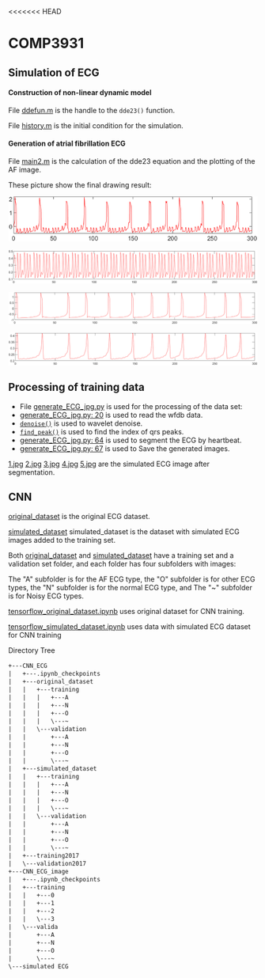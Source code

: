 <<<<<<< HEAD
# COMP3931

## Simulation of ECG

#### Construction of non-linear dynamic model

File [ddefun.m](https://github.com/765218957/COMP3931/blob/main/simulated%20ECG/ddefun.m) is the handle to the `dde23()` function.

File [history.m](https://github.com/765218957/COMP3931/blob/main/simulated%20ECG/history.m) is the initial condition for the simulation.

#### Generation of atrial fibrillation ECG

File [main2.m](https://github.com/765218957/COMP3931/blob/main/simulated_ECG/main2.m) is the calculation of the dde23 equation and the plotting of the AF image.

These picture show the final drawing result:

![AF.png](https://github.com/765218957/COMP3931/blob/main/simulated%20ECG/AF.png)

![AV.png](https://github.com/765218957/COMP3931/blob/main/simulated%20ECG/AV.png)

![HP.png](https://github.com/765218957/COMP3931/blob/main/simulated%20ECG/HP.png)

![SA.png](https://github.com/765218957/COMP3931/blob/main/simulated%20ECG/SA.png)

## Processing of training data

- File [generate_ECG_jpg.py](https://github.com/765218957/COMP3931/blob/main/CNN_ECG/generate_ECG_jpg.py) is used for the processing of the data set:
- [generate_ECG_jpg.py: 20](https://github.com/765218957/COMP3931/blob/main/CNN_ECG/generate_ECG_jpg.py#L57)  is used to read the wfdb data.
- [```denoise()```](https://github.com/765218957/COMP3931/blob/main/CNN_ECG/generate_ECG_jpg.py#L11) is used to wavelet  denoise.
- [```find_peak()```](https://github.com/765218957/COMP3931/blob/main/CNN_ECG/generate_ECG_jpg.py#L39) is used to find the index of qrs peaks.
- [generate_ECG_jpg.py: 64](https://github.com/765218957/COMP3931/blob/main/CNN_ECG/generate_ECG_jpg.py#L11) is used to segment the ECG by heartbeat.
- [generate_ECG_jpg.py: 67](https://github.com/765218957/COMP3931/blob/main/CNN_ECG/generate_ECG_jpg.py#L11) is used to Save the generated images.



[1.jpg](https://github.com/765218957/COMP3931/blob/main/CNN_ECG/simulated_dataset/training/A/1.jpg) 
[2.jpg](https://github.com/765218957/COMP3931/blob/main/CNN_ECG/simulated_dataset/training/A/2.jpg) 
[3.jpg](https://github.com/765218957/COMP3931/blob/main/CNN_ECG/simulated_dataset/training/A/3.jpg) 
[4.jpg](https://github.com/765218957/COMP3931/blob/main/CNN_ECG/simulated_dataset/training/A/4.jpg) 
[5.jpg](https://github.com/765218957/COMP3931/blob/main/CNN_ECG/simulated_dataset/training/A/5.jpg) 
are the simulated ECG image after segmentation.

## CNN

[original_dataset](https://github.com/765218957/COMP3931/tree/main/CNN_ECG/original_dataset) is the original ECG dataset.

[simulated_dataset](https://github.com/765218957/COMP3931/tree/main/CNN_ECG/simulated_dataset)  simulated_dataset is the dataset with simulated ECG images added to the training set.



Both [original_dataset](https://github.com/765218957/COMP3931/tree/main/CNN_ECG/original_dataset) and [simulated_dataset](https://github.com/765218957/COMP3931/tree/main/CNN_ECG/simulated_dataset)  have a training set and a validation set folder, and each folder has four subfolders with images:

The "A" subfolder is for the AF ECG type, the "O" subfolder is for other ECG types, the "N" subfolder is for the normal ECG type, and The "~" subfolder is for Noisy ECG types.





[tensorflow_original_dataset.ipynb](https://github.com/765218957/COMP3931/blob/main/CNN_ECG/tensorflow_original_dataset.ipynb) uses original dataset for CNN training.

[tensorflow_simulated_dataset.ipynb](https://github.com/765218957/COMP3931/blob/main/CNN_ECG/tensorflow_simulated_dataset.ipynb) uses data with simulated ECG dataset for CNN training


Directory Tree
```
+---CNN_ECG
|   +---.ipynb_checkpoints
|   +---original_dataset
|   |   +---training
|   |   |   +---A
|   |   |   +---N
|   |   |   +---O
|   |   |   \---~
|   |   \---validation
|   |       +---A
|   |       +---N
|   |       +---O
|   |       \---~
|   +---simulated_dataset
|   |   +---training
|   |   |   +---A
|   |   |   +---N
|   |   |   +---O
|   |   |   \---~
|   |   \---validation
|   |       +---A
|   |       +---N
|   |       +---O
|   |       \---~
|   +---training2017
|   \---validation2017
+---CNN_ECG_image
|   +---.ipynb_checkpoints
|   +---training
|   |   +---0
|   |   +---1
|   |   +---2
|   |   \---3
|   \---valida
|       +---A
|       +---N
|       +---O
|       \---~
\---simulated ECG
```
